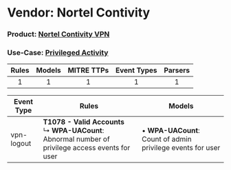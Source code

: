 Vendor: Nortel Contivity
========================
### Product: [Nortel Contivity VPN](../ds_nortel_contivity_nortel_contivity_vpn.md)
### Use-Case: [Privileged Activity](../../../../UseCases/uc_privileged_activity.md)

| Rules | Models | MITRE TTPs | Event Types | Parsers |
|:-----:|:------:|:----------:|:-----------:|:-------:|
|   1   |   1    |     1      |      1      |    1    |

| Event Type | Rules                                                                                                       | Models                                                          |
| ---------- | ----------------------------------------------------------------------------------------------------------- | --------------------------------------------------------------- |
| vpn-logout | <b>T1078 - Valid Accounts</b><br> ↳ <b>WPA-UACount</b>: Abnormal number of privilege access events for user |  • <b>WPA-UACount</b>: Count of admin privilege events for user |